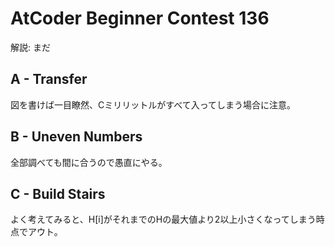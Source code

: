 # AtCoder Beginner Contest 136

解説: まだ

## A - Transfer

図を書けば一目瞭然、Cミリリットルがすべて入ってしまう場合に注意。

## B - Uneven Numbers

全部調べても間に合うので愚直にやる。

## C - Build Stairs

よく考えてみると、H[i]がそれまでのHの最大値より2以上小さくなってしまう時点でアウト。
